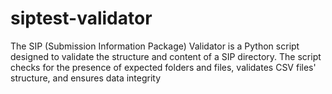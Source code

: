 # siptest-validator
The SIP (Submission Information Package) Validator is a Python script designed to validate the structure and content of a SIP directory. The script checks for the presence of expected folders and files, validates CSV files' structure, and ensures data integrity
